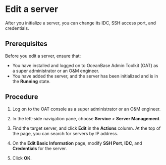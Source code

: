 # Edit a server

After you initialize a server, you can change its IDC, SSH access port, and credentials.

## Prerequisites

Before you edit a server, ensure that:

* You have installed and logged on to OceanBase Admin Toolkit (OAT) as a super administrator or an O&M engineer.
* You have added the server, and the server has been initialized and is in the **Running** state.

## Procedure

1. Log on to the OAT console as a super administrator or an O&M engineer.

2. In the left-side navigation pane, choose **Service** > **Server Management**.

3. Find the target server, and click **Edit** in the **Actions** column. At the top of the page, you can search for servers by IP address.

   <!-- ![1](https://obbusiness-private.oss-cn-shanghai.aliyuncs.com/doc/img/observer-enterprise/V4.0.0/4.deploy-the-oceanbase-database/OAT/4%E7%BC%96%E8%BE%91.png) -->

4. On the **Edit Basic Information** page, modify **SSH Port**, **IDC**, and **Credentials** for the server.

   <!-- ![2](https://obbusiness-private.oss-cn-shanghai.aliyuncs.com/doc/img/observer-enterprise/V4.0.0/4.deploy-the-oceanbase-database/OAT/5%E7%BC%96%E8%BE%91%E5%9F%BA%E7%A1%80%E4%BF%A1%E6%81%AF.png) -->

5. Click **OK**.
